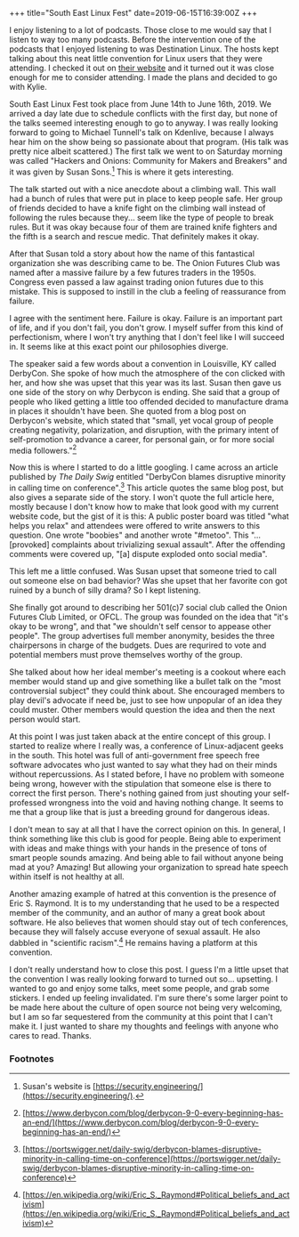 +++
title="South East Linux Fest"
date=2019-06-15T16:39:00Z
+++

I enjoy listening to a lot of podcasts. Those close to me would say that I listen to way too many
podcasts. Before the intervention one of the podcasts that I enjoyed listening to was Destination
Linux. The hosts kept talking about this neat little convention for Linux users that they were
attending. I checked it out on [their website](http://southeastlinuxfest.org) and it turned out it
was close enough for me to consider attending. I made the plans and decided to go with Kylie.

South East Linux Fest took place from June 14th to June 16th, 2019. We arrived a day late due to
schedule conflicts with the first day, but none of the talks seemed interesting enough to go to
anyway. I was really looking forward to going to Michael Tunnell's talk on Kdenlive, because I
always hear him on the show being so passionate about that program. (His talk was pretty nice albeit
scattered.) The first talk we went to on Saturday morning was called "Hackers and Onions: Community
for Makers and Breakers" and it was given by Susan Sons.[^1] This is where it gets interesting.

The talk started out with a nice anecdote about a climbing wall. This wall had a bunch of rules that
were put in place to keep people safe. Her group of friends decided to have a knife fight on the
climbing wall instead of following the rules because they... seem like the type of people to break
rules. But it was okay because four of them are trained knife fighters and the fifth is a search and
rescue medic. That definitely makes it okay.

After that Susan told a story about how the name of this fantastical organization she was describing
came to be. The Onion Futures Club was named after a massive failure by a few futures traders in the
1950s. Congress even passed a law against trading onion futures due to this mistake. This is
supposed to instill in the club a feeling of reassurance from failure.

I agree with the sentiment here. Failure is okay. Failure is an important part of life, and if you
don't fail, you don't grow. I myself suffer from this kind of perfectionism, where I won't try
anything that I don't feel like I will succeed in. It seems like at this exact point our
philosophies diverge.

The speaker said a few words about a convention in Louisville, KY called DerbyCon. She spoke of how
much the atmosphere of the con clicked with her, and how she was upset that this year was its last.
Susan then gave us one side of the story on why Derbycon is ending. She said that a group of people
who liked getting a little too offended decided to manufacture drama in places it shouldn't have
been. She quoted from a blog post on Derbycon's website, which stated that "small, yet vocal group
of people creating negativity, polarization, and disruption, with the primary intent of
self-promotion to advance a career, for personal gain, or for more social media followers."[^2]

Now this is where I started to do a little googling. I came across an article published by *The
Daily Swig* entitled "DerbyCon blames disruptive minority in calling time on conference".[^3] This
article quotes the same blog post, but also gives a separate side of the story. I won't quote the
full article here, mostly because I don't know how to make that look good with my current website
code, but the gist of it is this: A public poster board was titled "what helps you relax" and
attendees were offered to write answers to this question. One wrote "boobies" and another wrote
"#metoo". This "...[provoked] complaints about trivializing sexual assault". After the offending
comments were covered up, "[a] dispute exploded onto social media".

This left me a little confused. Was Susan upset that someone tried to call out someone else on bad
behavior? Was she upset that her favorite con got ruined by a bunch of silly drama? So I kept
listening.

She finally got around to describing her 501(c)7 social club called the Onion Futures Club Limited,
or OFCL. The group was founded on the idea that "it's okay to be wrong", and that "we shouldn't self
censor to appease other people". The group advertises full member anonymity, besides the three
chairpersons in charge of the budgets. Dues are requrired to vote and potential members must prove
themselves worthy of the group.

She talked about how her ideal member's meeting is a cookout where each member would stand up and
give something like a bullet talk on the "most controversial subject" they could think about. She
encouraged members to play devil's advocate if need be, just to see how unpopular of an idea they
could muster. Other members would question the idea and then the next person would start.

At this point I was just taken aback at the entire concept of this group. I started to realize where
I really was, a conference of Linux-adjacent geeks in the south. This hotel was full of
anti-government free speech free software advocates who just wanted to say what they had on their
minds without repercussions. As I stated before, I have no problem with someone being wrong, however
with the stipulation that someone else is there to correct the first person. There's nothing gained
from just shouting your self-professed wrongness into the void and having nothing change. It seems
to me that a group like that is just a breeding ground for dangerous ideas.

I don't mean to say at all that I have the correct opinion on this. In general, I think something
like this club is good for people. Being able to experiment with ideas and make things with your
hands in the presence of tons of smart people sounds amazing. And being able to fail without anyone
being mad at you? Amazing! But allowing your organization to spread hate speech within itself is not
healthy at all.

Another amazing example of hatred at this convention is the presence of Eric S. Raymond. It is to my
understanding that he used to be a respected member of the community, and an author of many a great
book about software. He also believes that women should stay out of tech conferences, because they
will falsely accuse everyone of sexual assault. He also dabbled in "scientific racism".[^4] He
remains having a platform at this convention.

I don't really understand how to close this post. I guess I'm a little upset that the convention I
was really looking forward to turned out so... upsetting. I wanted to go and enjoy some talks, meet
some people, and grab some stickers. I ended up feeling invalidated. I'm sure there's some larger
point to be made here about the culture of open source not being very welcoming, but I am so far
sequestered from the community at this point that I can't make it. I just wanted to share my
thoughts and feelings with anyone who cares to read. Thanks.

### Footnotes 

[^1]: Susan's website is [https://security.engineering/](https://security.engineering/).

[^2]: [https://www.derbycon.com/blog/derbycon-9-0-every-beginning-has-an-end/](https://www.derbycon.com/blog/derbycon-9-0-every-beginning-has-an-end/)

[^3]: [https://portswigger.net/daily-swig/derbycon-blames-disruptive-minority-in-calling-time-on-conference](https://portswigger.net/daily-swig/derbycon-blames-disruptive-minority-in-calling-time-on-conference)

[^4]: [https://en.wikipedia.org/wiki/Eric_S._Raymond#Political_beliefs_and_activism](https://en.wikipedia.org/wiki/Eric_S._Raymond#Political_beliefs_and_activism)
